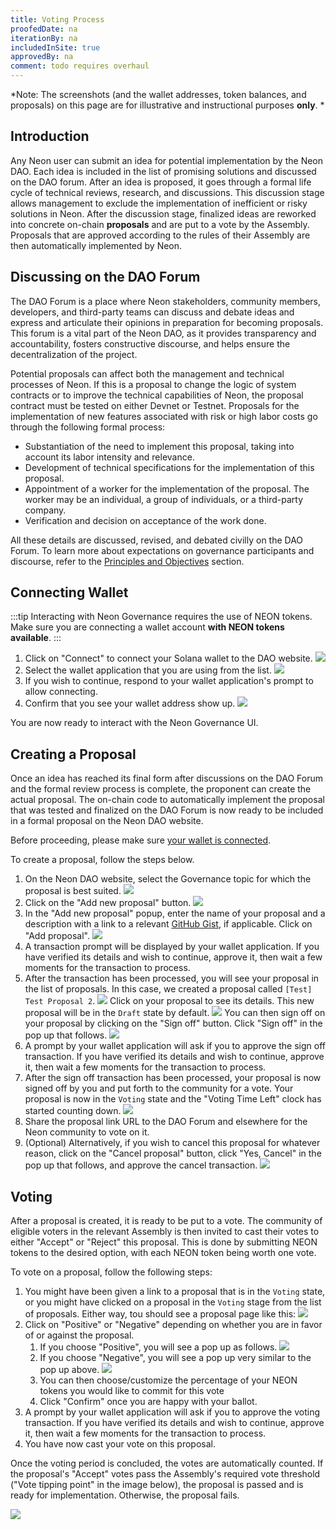 ```yaml
---
title: Voting Process
proofedDate: na
iterationBy: na
includedInSite: true
approvedBy: na
comment: todo requires overhaul
---
```


*Note: The screenshots (and the wallet addresses, token balances, and proposals) on this page are for illustrative and instructional purposes **only**. *

## Introduction

Any Neon user can submit an idea for potential implementation by the Neon DAO. Each idea is included in the list of promising solutions and discussed on the DAO forum. After an idea is proposed, it goes through a formal life cycle of technical reviews, research, and discussions. This discussion stage allows management to exclude the implementation of inefficient or risky solutions in Neon. After the discussion stage, finalized ideas are reworked into concrete on-chain **proposals** and are put to a vote by the Assembly. Proposals that are approved according to the rules of their Assembly are then automatically implemented by Neon.

## Discussing on the DAO Forum

The DAO Forum is a place where Neon stakeholders, community members, developers, and third-party teams can discuss and debate ideas and express and articulate their opinions in preparation for becoming proposals. This forum is a vital part of the Neon DAO, as it provides transparency and accountability, fosters constructive discourse, and helps ensure the decentralization of the project. 

Potential proposals can affect both the management and technical processes of Neon. If this is a proposal to change the logic of system contracts or to improve the technical capabilities of Neon, the proposal contract must be tested on either Devnet or Testnet. Proposals for the implementation of new features associated with risk or high labor costs go through the following formal process:

  * Substantiation of the need to implement this proposal, taking into account its labor intensity and relevance.
  * Development of technical specifications for the implementation of this proposal.
  * Appointment of a worker for the implementation of the proposal. The worker may be an individual, a group of individuals, or a third-party company.
  * Verification and decision on acceptance of the work done.

All these details are discussed, revised, and debated civilly on the DAO Forum. To learn more about expectations on governance participants and discourse, refer to the [Principles and Objectives](/docs/governance/principles) section.

## Connecting Wallet

:::tip
Interacting with Neon Governance requires the use of NEON tokens. Make sure you are connecting a wallet account **with NEON tokens available**.
:::

1. Click on "Connect" to connect your Solana wallet to the DAO website.
   ![](./img/new_gov_ui_before_wallet.jpeg)
2. Select the wallet application that you are using from the list.
   ![](./img/new_gov_ui_wallet_connect.png)
3. If you wish to continue, respond to your wallet application's prompt to allow connecting.
4. Confirm that you see your wallet address show up.
   ![](./img/new_gov_ui_wallet_balance.png)

You are now ready to interact with the Neon Governance UI.

## Creating a Proposal
Once an idea has reached its final form after discussions on the DAO Forum and the formal review process is complete, the proponent can create the actual proposal. The on-chain code to automatically implement the proposal that was tested and finalized on the DAO Forum is now ready to be included in a formal proposal on the Neon DAO website.

Before proceeding, please make sure [your wallet is connected](#connecting-wallet).

To create a proposal, follow the steps below.

1. On the Neon DAO website, select the Governance topic for which the proposal is best suited.
  ![](./img/new_gov_ui_governance_topic.jpeg)
2. Click on the "Add new proposal" button.
  ![](./img/new_gov_ui_add_new_proposal.jpeg)
3. In the "Add new proposal" popup, enter the name of your proposal and a description with a link to a relevant [GitHub Gist](https://docs.github.com/en/get-started/writing-on-github/editing-and-sharing-content-with-gists/creating-gists), if applicable. Click on "Add proposal".
  ![](./img/new_gov_ui_new_proposal_popup.png)
4. A transaction prompt will be displayed by your wallet application. If you have verified its details and wish to continue, approve it, then wait a few moments for the transaction to process.
5. After the transaction has been processed, you will see your proposal in the list of proposals. In this case, we created a proposal called `[Test] Test Proposal 2`.
  ![](./img/new_gov_ui_list_after_new_proposal.png) 
  Click on your proposal to see its details. This new proposal will be in the `Draft` state by default.
  ![](./img/new_gov_ui_new_proposal_page.png)
  You can then sign off on your proposal by clicking on the "Sign off" button. Click "Sign off" in the pop up that follows.
  ![](./img/new_gov_ui_sign_off_popup.png)
6. A prompt by your wallet application will ask if you to approve the sign off transaction. If you have verified its details and wish to continue, approve it, then wait a few moments for the transaction to process.
7. After the sign off transaction has been processed, your proposal is now signed off by you and put forth to the community for a vote. Your proposal is now in the `Voting` state and the "Voting Time Left" clock has started counting down.
  ![](./img/new_gov_ui_signed_off_proposal.png)
8. Share the proposal link URL to the DAO Forum and elsewhere for the Neon community to vote on it.
9. (Optional) Alternatively, if you wish to cancel this proposal for whatever reason, click on the "Cancel proposal" button, click "Yes, Cancel" in the pop up that follows, and approve the cancel transaction.
  ![](./img/new_gov_ui_cancel_proposal.png)

## Voting

After a proposal is created, it is ready to be put to a vote. The community of eligible voters in the relevant Assembly is then invited to cast their votes to either "Accept" or "Reject" this proposal. This is done by submitting NEON tokens to the desired option, with each NEON token being worth one vote.

To vote on a proposal, follow the following steps:

1. You might have been given a link to a proposal that is in the `Voting` state, or you might have clicked on a proposal in the `Voting` stage from the list of proposals. Either way, tou should see a proposal page like this:
  ![](./img/new_gov_ui_proposal_voting.png)
2. Click on "Positive" or "Negative" depending on whether you are in favor of or against the proposal.
     1. If you choose "Positive", you will see a pop up as follows.
    ![](./img/new_gov_ui_positive_popup.png)
     2. If you choose "Negative", you will see a pop up very similar to the pop up above.
    ![](./img/new_gov_ui_negative_popup.png)
     3. You can then choose/customize the percentage of your NEON tokens you would like to commit for this vote
     4. Click "Confirm" once you are happy with your ballot.
3. A prompt by your wallet application will ask if you to approve the voting transaction. If you have verified its details and wish to continue, approve it, then wait a few moments for the transaction to process.
5. You have now cast your vote on this proposal. 

Once the voting period is concluded, the votes are automatically counted. If the proposal's "Accept" votes pass the Assembly's required vote threshold ("Vote tipping point" in the image below), the proposal is passed and is ready for implementation. Otherwise, the proposal fails.

![](./img/new_gov_ui_voting_tipping_point.png)

<!-- ------------------------ -->
<!-- Below should be merged as soon as the Governance UI is ready -->

<!-- ## Using the Governance User Interface

The Neon Governance application is an open-source service designed to provide a convenient forum for submitting proposals to improve Neon EVM and for voting on the acceptance of these proposals.

Any Neon user can submit a proposal to improve the Neon EVM governance, but only stakeholders can make the final decision on whether to implement the proposal or not. Submitting proposals and voting on them are carried out using the Neon Governance application.

### Governance UI Features in the Neon Project Improvements

The purpose of Governance UI is to:
  * Store proposals and their related votes in the network's state.
  * Increase the decentralization of governance through decision-making by majority vote.
  * Avoid imposing ideas or their implementations.
  * Eliminate the adoption of ambitious decisions, the implementation of which is associated with high risk.

## General Statements for Stakeholders

  * Members must not threaten other members.
  * No member should improperly influence the vote of another.
  * Members agree to hold software developers harmless for unintentional mistakes made by them in the expression of contractual intent, whether or not said mistakes were due to actual or perceived negligence.

## Proposal Submission Procedure

> Currently, the procedure for submitting and considering proposals is being finalized and therefore some actions may differ from the ones described below. If you encounter an issue, feel free to contact *community* for help.

### Posting an Article on the Neon Forum
The first thing to do is to go to the [Neon forum](https://forum.neon-labs.org) and post an article describing your proposal. If you are not yet registered, you must do so. Then click `New Topic` and put your content in the pop-up window.

<div className='neon-img-box-600' style={{textAlign: 'center'}}>

![](./img/govern-ui-1.png)

</div>

The topic of your proposal should concern Neon EVM governance. Proposal content may contain a textual description of your idea, illustrations, and links to your prepared and tested program code. If you have the code, you must provide brief instructions for installing it and checking the features that it performs.

Here is an example of the article "Execute new proposal" published on the forum:

<div className='neon-img-box-600' style={{textAlign: 'center'}}>

![](./img/govern-ui-2.png)

</div>

### Submitting a Proposal to Neon Governance

If after being discussed on the forum, an article receives positive reviews, it can be submitted for consideration to stakeholders. Currently, only the Neon EVM network administrator can register a submission in Governance UI. The author of the article should notify the administrator of the intention to create a proposal.

The proposal should match the recommended template and contain the following fields:
  * `Summary` — a brief description
  * `Instructions` — the sequence of actions for installing and running program code, if it is in the proposal.
  * `Discussion` — feedback and comments from stakeholders

Once the proposal is registered in Governance UI, a new line with data about it will appear in the list of [Governance Proposals](https://governance.neon-labs.org).

<div className='neon-img-width-600' style={{textAlign: 'center'}}>

![](./img/govern-ui-3.png)

</div>

### Monitoring the Status of the Submitted Proposal
The page [Governance Proposals](https://governance.neon-labs.org) contains the list of all proposals, including their names, identifiers, and current states. Authors have the ability to track the status of their proposals and monitor the voting processes. To get up-to-date information about the proposal, click on its status field.

As an example, the following figure shows the page containing detailed information about the "Execute new proposal" with the status `Voting`.

<div className='neon-img-width-600' style={{textAlign: 'center'}}>

![](./img/govern-ui-4.png)

</div>

Page fields and their functional meanings:

  1. Reverse arrow icon — by clicking on it you go to the `Governance Proposals` page
  2. `Proposer` — public key of the proposer
  3. Name of the proposal
  4. Current status of the proposal
  5. Proposal ID in Neon Governance
  6. The date of the last vote, after which no votes are accepted
  7. `See in forum` — link to forum post for further discussion
  8. Voting scale, visually displaying the voting process. It also displays the percentage of `Approve` and `Deny` votes scored.
  9. `Approval quorum` — displays the percentage of votes required to approve a proposal and the minimum number of approve votes required. Once the approval quorum is greater than or equal to the specified value, the proposal is eligible to pass.
  10. `Cast your vote` — button to open the pop-up voting window. Only stakeholders are allowed to vote.
  11. `Approvals` — list of voters with their votes given. The first numeric value means the number of stakeholders who voted `Approve`. The second numeric value means the total number of stakeholders who have the right to vote.

Here is the list of possible states of proposals and their functional meaning:
  * `Draft` — The proposal is in the preparation stage.
  * `Voting` — Stakeholders are voting to accept the proposal.
  * `Cancelled` — The proposal was not approved on the forum.
  * `Execution errors` — Attempting to execute the program code attached to the proposal ended with an error.
  * `Defeated` — The number of `Deny` votes was at least 50% of the total number of stakeholders allowed to vote.
  * `Approved` — The number of `Approve` votes has reached the `Approval quorum` threshold.
  * `Succeeded` — The proposal was approved but not yet implemented.
  * `Completed` — The proposal was approved and has been implemented.
  * `Voting ended` — The time allotted for voting has expired.

### Stakeholder Voting
If you are a stakeholder and you are allowed to vote, you should be here. Others can skip this section.

You should first open the list of proposals to view their current status, and select the proposal with `Voting` that you wish to vote on or view. The voting progress page will open.

<div className='neon-img-width-600' style={{textAlign: 'center'}}>

![](./img/govern-ui-5.png)

</div>

Then you should click `See in forum` to view the content of the proposal. To vote on the proposal, you must click `Cast your vote`. A pop-up box will appear.

<div className='neon-img-width-600' style={{textAlign: 'center'}}>

![](./img/govern-ui-6.png)

</div>

 Click `Approve` or `Decline` to vote on the proposal. Next, you will be asked to confirm and you will have the option to add a message to your vote.

## General Definitions/Terminology
Understanding Neon's Governance structure requires one to know some niche terminology. The following are some of the more common terms used in reference to Neon Governance:

### Voting
**Voting**, in the context of Neon Governance, is the act of staking NEON tokens to either support or oppose a proposal. In general, the more tokens one stakes, the more power their vote has; however, the precise vote weight of each token varies, and can take into account factors such as the vesting period of the tokens as well as the percentage of the total token supply.

### Proposal
A **Proposal** is a request for a particular change to something in the Neon ecosystem. Each DAO authority over a certain area of this ecosystem, and a proposal in any given DAO cannot involve a change to anything that DAO does not have authority to change. For example, the Grants DAO will only publish proposals that are related to the creation and distribution of grants and rewards.

### Pass Threshold
The **Pass Threshold** is the minimum token proportion that must be submitted in support of the proposal, expressed as a percentage of the total NEON token supply. For example, proposals submitted to the Community DAO have a 1% pass threshold, so the votes in favour of the proposal must comprise more than 1% of the total supply of NEON tokens. In addition to meeting the pass threshold, a proposal must have the majority of the votes be in support in order to be accepted.

### Voting Period
The **Voting Period** is the amount of time eligible token holders have to cast their vote on a particular proposal. After this point, votes can no longer be submitted.

### Hold-up Period
The **Hold-up Period** is the minimum amount of time that must pass between the approval of a proposal and its implementation. This delay allows for voters to unstake their tokens if they change their mind regarding the proposal's implementation. If enough voters withdraw their votes in support of the proposal that the pass threshold is no longer met, the proposal will be rejected - even if it had been accepted previously.

### Proposal Creation Threshold
In order to submit a proposal to a DAO, a user must stake a minimum amount of NEON tokens - this is known as the **Proposal Creation Threshold**. For example, to submit a proposal to the Emergency DAO, the proponent must stake at least 2*10<sup>3</sup> NEON, which is 0.0003% of the total token supply. This threshold discourages frivolous proposals and ensures that proponents have invested in their proposal's success.

## Technical Implementation
The Governance UI is based on [SPL Governance](https://github.com/solana-labs/solana-program-library/tree/master/governance), a versatile DAO creation tool for the Solana blockchain.

This program allows for the customisation of the following parameters:

* Pass threshold
* Voting period
* Hold up period
* Vote weight calculation (e.g. percentage of total supply, based on vested tokens)
* Whether to allow voting using a portion of vested tokens

## Scenarios: Using the Governance UI

View locked tokens amount
Add tokens to Deposit
Withdraw tokens
Create proposal
Vote for proposal
Execute proposal
Sign up for notifications

## Quorum Criteria

This program allows for the customization of the following parameters:
* Pass threshold to accept a proposal
* Voting period
* Hold up period - the minimum time before executing an approved proposal
* Vote weight calculation (e.g. percentage of total supply, based on vested tokens)
* Whether to allow voting using a portion of vested tokens -->
